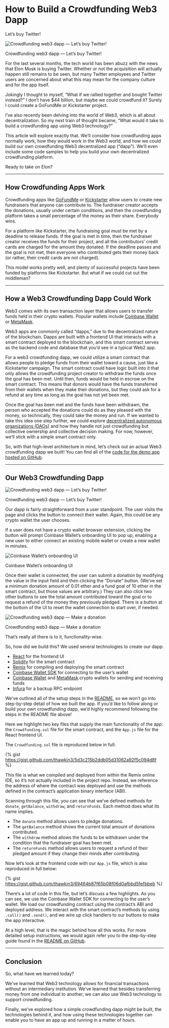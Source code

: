 # How to Build a Crowdfunding Web3 Dapp

Let’s buy Twitter!

![Crowdfunding web3 dapp — Let’s buy Twitter!](https://cdn-images-1.medium.com/max/3200/0*DM0wW3A-fR_F2A9H)
<figcaption>Crowdfunding web3 dapp — Let’s buy Twitter!</figcaption>

For the last several months, the tech world has been abuzz with the news that Elon Musk is buying Twitter. Whether or not the acquisition will actually happen still remains to be seen, but many Twitter employees and Twitter users are concerned about what this may mean for the company culture and for the app itself.

Jokingly I thought to myself, “What if we rallied together and bought Twitter instead?” I don’t have $44 billion, but maybe we could crowdfund it? Surely I could create a GoFundMe or Kickstarter project.

I’ve also recently been delving into the world of Web3, which is all about decentralization. So my next train of thought became, “What would it take to build a crowdfunding app using Web3 technology?”

This article will explore exactly that. We’ll consider how crowdfunding apps normally work, how they would work in the Web3 world, and how we could build our own crowdfunding Web3 decentralized app (“dapp”). We’ll even include some code samples to help you build your own decentralized crowdfunding platform.

Ready to take on Elon?

---

## How Crowdfunding Apps Work

Crowdfunding apps like [GoFundMe](https://www.gofundme.com/) or [Kickstarter](https://www.kickstarter.com/) allow users to create new fundraisers that anyone can contribute to. The fundraiser creator accepts the donations, usually under certain conditions, and then the crowdfunding platform takes a small percentage of the money as their share. Everybody wins.

For a platform like Kickstarter, the fundraising goal must be met by a deadline to release funds. If the goal is met in time, then the fundraiser creator receives the funds for their project, and all the contributors’ credit cards are charged for the amount they donated. If the deadline passes and the goal is not met, then everyone who contributed gets their money back (or rather, their credit cards are not charged).

This model works pretty well, and plenty of successful projects have been funded by platforms like Kickstarter. But what if we could cut out the middleman?

---

## How a Web3 Crowdfunding Dapp Could Work

Web3 comes with its own transaction layer that allows users to transfer funds held in their crypto wallets. Popular wallets include [Coinbase Wallet](https://www.coinbase.com/wallet) or [MetaMask](https://metamask.io/).

Web3 apps are commonly called “dapps,” due to the decentralized nature of the blockchain. Dapps are built with a frontend UI that interacts with a smart contract deployed to the blockchain, and this smart contract serves as the backend code and database that you’d see in a typical Web2 app.

For a web3 crowdfunding dapp, we could utilize a smart contract that allows people to pledge funds from their wallet toward a cause, just like a Kickstarter campaign. The smart contract could have logic built into it that only allows the crowdfunding project creator to withdraw the funds once the goal has been met. Until then, funds would be held in escrow on the smart contract. This means that donors would have the funds transferred from their wallets when they make their donations, but they could ask for a refund at any time as long as the goal has not yet been met.

Once the goal has been met and the funds have been withdrawn, the person who accepted the donations could do as they pleased with the money, so technically, they could take the money and run. If we wanted to take this idea one step further, we could explore [decentralized autonomous organizations (DAOs)](https://ethereum.org/en/dao/) and how they handle not just crowdfunding but collective ownership and collective decision making. For now, however, we’ll stick with a simple smart contract only.

So, with that high-level architecture in mind, let’s check out an actual Web3 crowdfunding dapp we built! You can find all of the [code for the demo app hosted on GitHub](https://github.com/thawkin3/coinbase-crowdfunding-app).

---

## Our Web3 Crowdfunding Dapp

![Crowdfunding web3 dapp — Let’s buy Twitter!](https://cdn-images-1.medium.com/max/3200/0*fO2AMOwJlxgwde_x)
<figcaption>Crowdfunding web3 dapp — Let’s buy Twitter!</figcaption>

Our dapp is fairly straightforward from a user standpoint. The user visits the page and clicks the button to connect their wallet. Again, this could be any crypto wallet the user chooses.

If a user does not have a crypto wallet browser extension, clicking the button will prompt Coinbase Wallet’s onboarding UI to pop up, enabling a new user to either connect an existing mobile wallet or create a new wallet in minutes.

![Coinbase Wallet’s onboarding UI](https://cdn-images-1.medium.com/max/2042/0*zyd6vxpCzeIXsxeF)
<figcaption>Coinbase Wallet’s onboarding UI</figcaption>

Once their wallet is connected, the user can submit a donation by modifying the value in the input field and then clicking the “Donate” button. (We’ve set a minimum donation amount of 0.01 ether and a fund goal of 10 ether in the smart contract, but those values are arbitrary.) They can also click two other buttons to see the total amount contributed toward the goal or to request a refund of the money they previously pledged. There is a button at the bottom of the UI to reset the wallet connection to start over, if needed.

![Crowdfunding web3 dapp — Make a donation](https://cdn-images-1.medium.com/max/3200/0*BQuAtWx8uF4ukLqD)
<figcaption>Crowdfunding web3 dapp — Make a donation</figcaption>

That’s really all there is to it, functionality-wise.

So, how did we build this? We used several technologies to create our dapp:

* [React](https://reactjs.org/) for the frontend UI
* [Solidity](https://soliditylang.org/) for the smart contract
* [Remix](https://remix-project.org/) for compiling and deploying the smart contract
* [Coinbase Wallet SDK](https://docs.cloud.coinbase.com/wallet-sdk/docs) for connecting to the user’s wallet
* [Coinbase Wallet](https://www.coinbase.com/wallet) and [MetaMask](https://metamask.io/) crypto wallets for sending and receiving funds
* [Infura](https://infura.io/) for a backup RPC endpoint

We’ve outlined all of the setup steps in the [README](https://github.com/thawkin3/coinbase-crowdfunding-app#readme), so we won’t go into step-by-step detail of how we built the app. If you’d like to follow along or build your own crowdfunding dapp, we’d highly recommend following the steps in the README file above!

Here we highlight two key files that supply the main functionality of the app: the `Crowdfunding.sol` file for the smart contract, and the `App.js` file for the React frontend UI.

The `Crowdfunding.sol` file is reproduced below in full:

{% gist https://gist.github.com/thawkin3/5d3c215b2ddb05d31062a92f5c094d8f %}

This file is what we compiled and deployed from within the Remix online IDE, so it’s not actually included in the project repo. Instead, we reference the address of where the contract was deployed and use the methods defined in the contract’s application binary interface (ABI).

Scanning through this file, you can see that we’ve defined methods for `donate`, `getBalance`, `withdraw`, and `returnFunds`. Each method does what its name implies.

* The `donate` method allows users to pledge donations.
* The `getBalance` method shows the current total amount of donations contributed.
* The `withdraw` method allows the funds to be withdrawn under the condition that the fundraiser goal has been met.
* The `returnFunds` method allows users to request a refund of their pledged amount if they change their minds after contributing.

Now let’s look at the frontend code with our `App.js` file, which is also reproduced in full below:

{% gist https://gist.github.com/thawkin3/69464b87f65b08f06d0afbbd5fefbbeb %}

There’s a lot of code in this file, but let’s discuss a few highlights. As you can see, we use the Coinbase Wallet SDK for connecting to the user’s wallet. We load our crowdfunding contract using the contract’s ABI and deployed address. We interact with the smart contract’s methods by using `.call()` and `.send()`, and we wire up click handlers to our buttons to make the app interactive.

At a high level, that is the magic behind how all this works. For more detailed setup instructions, we would again refer you to the step-by-step guide found in the [README on GitHub](https://github.com/thawkin3/coinbase-crowdfunding-app#readme).

---

## Conclusion

So, what have we learned today?

We’ve learned that Web3 technology allows for financial transactions without an intermediary institution. We’ve learned that besides transferring money from one individual to another, we can also use Web3 technology to support crowdfunding.

Finally, we’ve explored how a simple crowdfunding dapp might be built, the technologies behind it, and how using these technologies together can enable you to have an app up and running in a matter of hours.
